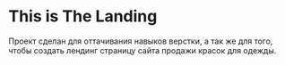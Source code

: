 # This is The Landing

Проект сделан для оттачивания навыков верстки, а так же для того, чтобы создать лендинг страницу сайта продажи красок для одежды.
